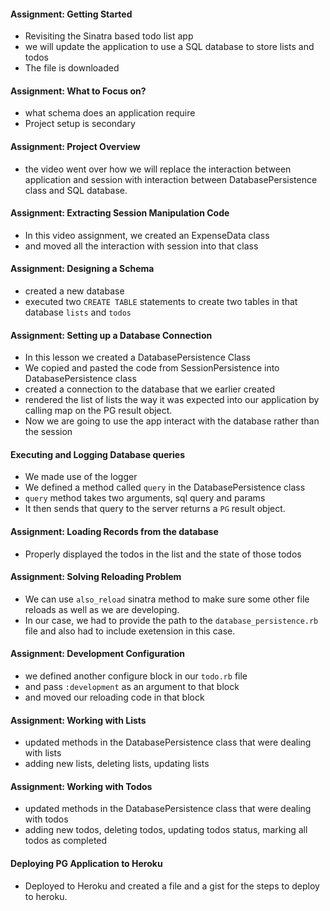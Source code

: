 #### Assignment: Getting Started

- Revisiting the Sinatra based todo list app
- we will update the application to use a SQL database to store lists and todos
- The file is downloaded

#### Assignment: What to Focus on?

- what schema does an application require
- Project setup is secondary

#### Assignment: Project Overview

- the video went over how we will replace the interaction between application and session with interaction between DatabasePersistence class and SQL database.

#### Assignment: Extracting Session Manipulation Code

- In this video assignment, we created an ExpenseData class
- and moved all the interaction with session into that class

#### Assignment: Designing a Schema

- created a new database
- executed two `CREATE TABLE` statements to create two tables in that database `lists` and `todos`

#### Assignment: Setting up a Database Connection

- In this lesson we created a DatabasePersistence Class
- We copied and pasted the code from SessionPersistence into DatabasePersistence class
- created a connection to the database that we earlier created
- rendered the list of lists the way it was expected into our application by calling map on the PG result object.
- Now we are going to use the app interact with the database rather than the session

#### Executing and Logging Database queries

- We made use of the logger
- We defined a method called `query` in the DatabasePersistence class
- `query` method takes two arguments, sql query and params
- It then sends that query to the server returns a `PG` result object.

#### Assignment: Loading Records from the database

- Properly displayed the todos in the list and the state of those todos

#### Assignment: Solving Reloading Problem

- We can use `also_reload` sinatra method to make sure some other file reloads as well as we are developing.
- In our case, we had to provide the path to the `database_persistence.rb` file and also had to include exetension in this case.


#### Assignment: Development Configuration

- we defined another configure block in our `todo.rb` file
- and pass `:development` as an argument to that block
- and moved our reloading code in that block

#### Assignment: Working with Lists

- updated methods in the DatabasePersistence class that were dealing with lists
- adding new lists, deleting lists, updating lists

#### Assignment: Working with Todos

- updated methods in the DatabasePersistence class that were dealing with todos
- adding new todos, deleting todos, updating todos status, marking all todos as completed

#### Deploying PG Application to Heroku

- Deployed to Heroku and created a file and a gist for the steps to deploy to heroku.






















